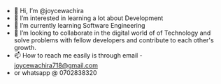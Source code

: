 - 👋 Hi, I’m @joycewachira
- 👀 I’m interested in learning a lot about Development
- 🌱 I’m currently learning Software Engineering
- 💞️ I’m looking to collaborate in the digital world of of Technology and solve problems with fellow developers and contribute to each other's growth.
- 📫 How to reach me easily is through email - joycewachira718@gmail.com
- or whatsapp @ 0702838320

<!---
joycewachira/joycewachira is a ✨ special ✨ repository because its `README.md` (this file) appears on your GitHub profile.
You can click the Preview link to take a look at your changes.
--->
